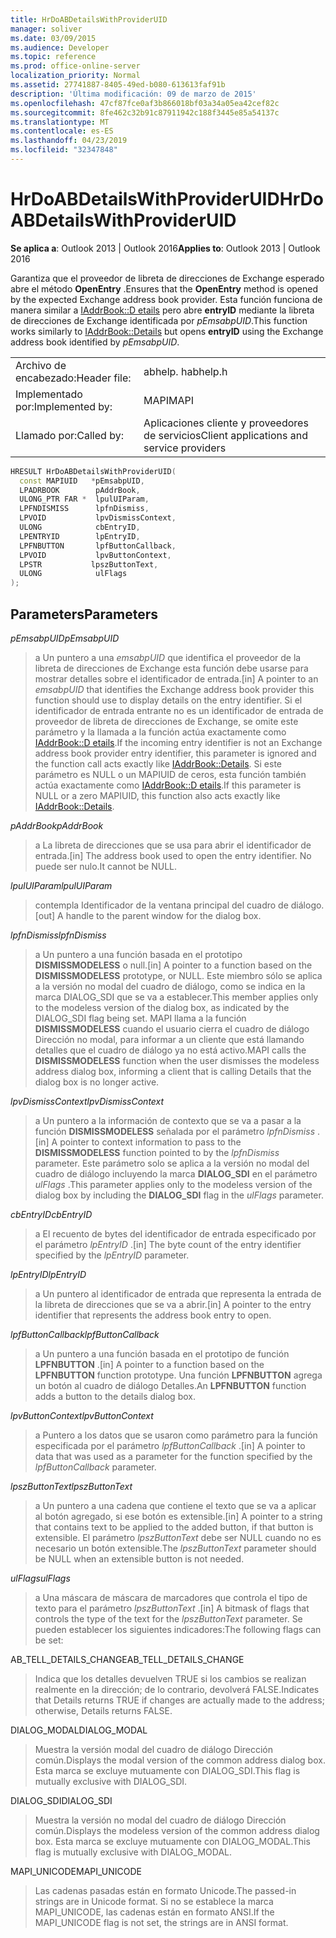 ```yaml
---
title: HrDoABDetailsWithProviderUID
manager: soliver
ms.date: 03/09/2015
ms.audience: Developer
ms.topic: reference
ms.prod: office-online-server
localization_priority: Normal
ms.assetid: 27741887-8405-49ed-b080-613613faf91b
description: 'Última modificación: 09 de marzo de 2015'
ms.openlocfilehash: 47cf87fce0af3b866018bf03a34a05ea42cef82c
ms.sourcegitcommit: 8fe462c32b91c87911942c188f3445e85a54137c
ms.translationtype: MT
ms.contentlocale: es-ES
ms.lasthandoff: 04/23/2019
ms.locfileid: "32347848"
---
```

# <a name="hrdoabdetailswithprovideruid"></a><span data-ttu-id="381aa-103">HrDoABDetailsWithProviderUID</span><span class="sxs-lookup"><span data-stu-id="381aa-103">HrDoABDetailsWithProviderUID</span></span>

  
  
<span data-ttu-id="381aa-104">**Se aplica a**: Outlook 2013 | Outlook 2016</span><span class="sxs-lookup"><span data-stu-id="381aa-104">**Applies to**: Outlook 2013 | Outlook 2016</span></span> 
  
<span data-ttu-id="381aa-105">Garantiza que el proveedor de libreta de direcciones de Exchange esperado abre el método **OpenEntry** .</span><span class="sxs-lookup"><span data-stu-id="381aa-105">Ensures that the **OpenEntry** method is opened by the expected Exchange address book provider.</span></span> <span data-ttu-id="381aa-106">Esta función funciona de manera similar a [IAddrBook::D etails](iaddrbook-details.md) pero abre **entryID** mediante la libreta de direcciones de Exchange identificada por _pEmsabpUID_.</span><span class="sxs-lookup"><span data-stu-id="381aa-106">This function works similarly to [IAddrBook::Details](iaddrbook-details.md) but opens **entryID** using the Exchange address book identified by  _pEmsabpUID_.</span></span>
  
|||
|:-----|:-----|
|<span data-ttu-id="381aa-107">Archivo de encabezado:</span><span class="sxs-lookup"><span data-stu-id="381aa-107">Header file:</span></span>  <br/> |<span data-ttu-id="381aa-108">abhelp. h</span><span class="sxs-lookup"><span data-stu-id="381aa-108">abhelp.h</span></span>  <br/> |
|<span data-ttu-id="381aa-109">Implementado por:</span><span class="sxs-lookup"><span data-stu-id="381aa-109">Implemented by:</span></span>  <br/> |<span data-ttu-id="381aa-110">MAPI</span><span class="sxs-lookup"><span data-stu-id="381aa-110">MAPI</span></span>  <br/> |
|<span data-ttu-id="381aa-111">Llamado por:</span><span class="sxs-lookup"><span data-stu-id="381aa-111">Called by:</span></span>  <br/> |<span data-ttu-id="381aa-112">Aplicaciones cliente y proveedores de servicios</span><span class="sxs-lookup"><span data-stu-id="381aa-112">Client applications and service providers</span></span>  <br/> |
   
```cpp
HRESULT HrDoABDetailsWithProviderUID(
  const MAPIUID   *pEmsabpUID,
  LPADRBOOK        pAddrBook,
  ULONG_PTR FAR *  lpulUIParam,
  LPFNDISMISS      lpfnDismiss,
  LPVOID           lpvDismissContext,
  ULONG            cbEntryID,
  LPENTRYID        lpEntryID,
  LPFNBUTTON       lpfButtonCallback,
  LPVOID           lpvButtonContext,
  LPSTR           lpszButtonText,
  ULONG            ulFlags
);
```

## <a name="parameters"></a><span data-ttu-id="381aa-113">Parameters</span><span class="sxs-lookup"><span data-stu-id="381aa-113">Parameters</span></span>

 <span data-ttu-id="381aa-114">_pEmsabpUID_</span><span class="sxs-lookup"><span data-stu-id="381aa-114">_pEmsabpUID_</span></span>
  
> <span data-ttu-id="381aa-115">a Un puntero a una _emsabpUID_ que identifica el proveedor de la libreta de direcciones de Exchange esta función debe usarse para mostrar detalles sobre el identificador de entrada.</span><span class="sxs-lookup"><span data-stu-id="381aa-115">[in] A pointer to an  _emsabpUID_ that identifies the Exchange address book provider this function should use to display details on the entry identifier.</span></span> <span data-ttu-id="381aa-116">Si el identificador de entrada entrante no es un identificador de entrada de proveedor de libreta de direcciones de Exchange, se omite este parámetro y la llamada a la función actúa exactamente como [IAddrBook::D etails](iaddrbook-details.md).</span><span class="sxs-lookup"><span data-stu-id="381aa-116">If the incoming entry identifier is not an Exchange address book provider entry identifier, this parameter is ignored and the function call acts exactly like [IAddrBook::Details](iaddrbook-details.md).</span></span> <span data-ttu-id="381aa-117">Si este parámetro es NULL o un MAPIUID de ceros, esta función también actúa exactamente como [IAddrBook::D etails](iaddrbook-details.md).</span><span class="sxs-lookup"><span data-stu-id="381aa-117">If this parameter is NULL or a zero MAPIUID, this function also acts exactly like [IAddrBook::Details](iaddrbook-details.md).</span></span>
    
 <span data-ttu-id="381aa-118">_pAddrBook_</span><span class="sxs-lookup"><span data-stu-id="381aa-118">_pAddrBook_</span></span>
  
> <span data-ttu-id="381aa-119">a La libreta de direcciones que se usa para abrir el identificador de entrada.</span><span class="sxs-lookup"><span data-stu-id="381aa-119">[in] The address book used to open the entry identifier.</span></span> <span data-ttu-id="381aa-120">No puede ser nulo.</span><span class="sxs-lookup"><span data-stu-id="381aa-120">It cannot be NULL.</span></span>
    
 <span data-ttu-id="381aa-121">_lpulUIParam_</span><span class="sxs-lookup"><span data-stu-id="381aa-121">_lpulUIParam_</span></span>
  
> <span data-ttu-id="381aa-122">contempla Identificador de la ventana principal del cuadro de diálogo.</span><span class="sxs-lookup"><span data-stu-id="381aa-122">[out] A handle to the parent window for the dialog box.</span></span>
    
 <span data-ttu-id="381aa-123">_lpfnDismiss_</span><span class="sxs-lookup"><span data-stu-id="381aa-123">_lpfnDismiss_</span></span>
  
> <span data-ttu-id="381aa-124">a Un puntero a una función basada en el prototipo **DISMISSMODELESS** o null.</span><span class="sxs-lookup"><span data-stu-id="381aa-124">[in] A pointer to a function based on the **DISMISSMODELESS** prototype, or NULL.</span></span> <span data-ttu-id="381aa-125">Este miembro sólo se aplica a la versión no modal del cuadro de diálogo, como se indica en la marca DIALOG_SDI que se va a establecer.</span><span class="sxs-lookup"><span data-stu-id="381aa-125">This member applies only to the modeless version of the dialog box, as indicated by the DIALOG_SDI flag being set.</span></span> <span data-ttu-id="381aa-126">MAPI llama a la función **DISMISSMODELESS** cuando el usuario cierra el cuadro de diálogo Dirección no modal, para informar a un cliente que está llamando detalles que el cuadro de diálogo ya no está activo.</span><span class="sxs-lookup"><span data-stu-id="381aa-126">MAPI calls the **DISMISSMODELESS** function when the user dismisses the modeless address dialog box, informing a client that is calling Details that the dialog box is no longer active.</span></span> 
    
 <span data-ttu-id="381aa-127">_lpvDismissContext_</span><span class="sxs-lookup"><span data-stu-id="381aa-127">_lpvDismissContext_</span></span>
  
> <span data-ttu-id="381aa-128">a Un puntero a la información de contexto que se va a pasar a la función **DISMISSMODELESS** señalada por el parámetro _lpfnDismiss_ .</span><span class="sxs-lookup"><span data-stu-id="381aa-128">[in] A pointer to context information to pass to the **DISMISSMODELESS** function pointed to by the  _lpfnDismiss_ parameter.</span></span> <span data-ttu-id="381aa-129">Este parámetro solo se aplica a la versión no modal del cuadro de diálogo incluyendo la marca **DIALOG_SDI** en el parámetro _ulFlags_ .</span><span class="sxs-lookup"><span data-stu-id="381aa-129">This parameter applies only to the modeless version of the dialog box by including the **DIALOG_SDI** flag in the  _ulFlags_ parameter.</span></span> 
    
 <span data-ttu-id="381aa-130">_cbEntryID_</span><span class="sxs-lookup"><span data-stu-id="381aa-130">_cbEntryID_</span></span>
  
> <span data-ttu-id="381aa-131">a El recuento de bytes del identificador de entrada especificado por el parámetro _lpEntryID_ .</span><span class="sxs-lookup"><span data-stu-id="381aa-131">[in] The byte count of the entry identifier specified by the  _lpEntryID_ parameter.</span></span> 
    
 <span data-ttu-id="381aa-132">_lpEntryID_</span><span class="sxs-lookup"><span data-stu-id="381aa-132">_lpEntryID_</span></span>
  
> <span data-ttu-id="381aa-133">a Un puntero al identificador de entrada que representa la entrada de la libreta de direcciones que se va a abrir.</span><span class="sxs-lookup"><span data-stu-id="381aa-133">[in] A pointer to the entry identifier that represents the address book entry to open.</span></span>
    
 <span data-ttu-id="381aa-134">_lpfButtonCallback_</span><span class="sxs-lookup"><span data-stu-id="381aa-134">_lpfButtonCallback_</span></span>
  
> <span data-ttu-id="381aa-135">a Un puntero a una función basada en el prototipo de función **LPFNBUTTON** .</span><span class="sxs-lookup"><span data-stu-id="381aa-135">[in] A pointer to a function based on the **LPFNBUTTON** function prototype.</span></span> <span data-ttu-id="381aa-136">Una función **LPFNBUTTON** agrega un botón al cuadro de diálogo Detalles.</span><span class="sxs-lookup"><span data-stu-id="381aa-136">An **LPFNBUTTON** function adds a button to the details dialog box.</span></span> 
    
 <span data-ttu-id="381aa-137">_lpvButtonContext_</span><span class="sxs-lookup"><span data-stu-id="381aa-137">_lpvButtonContext_</span></span>
  
> <span data-ttu-id="381aa-138">a Puntero a los datos que se usaron como parámetro para la función especificada por el parámetro _lpfButtonCallback_ .</span><span class="sxs-lookup"><span data-stu-id="381aa-138">[in] A pointer to data that was used as a parameter for the function specified by the  _lpfButtonCallback_ parameter.</span></span> 
    
 <span data-ttu-id="381aa-139">_lpszButtonText_</span><span class="sxs-lookup"><span data-stu-id="381aa-139">_lpszButtonText_</span></span>
  
> <span data-ttu-id="381aa-140">a Un puntero a una cadena que contiene el texto que se va a aplicar al botón agregado, si ese botón es extensible.</span><span class="sxs-lookup"><span data-stu-id="381aa-140">[in] A pointer to a string that contains text to be applied to the added button, if that button is extensible.</span></span> <span data-ttu-id="381aa-141">El parámetro _lpszButtonText_ debe ser NULL cuando no es necesario un botón extensible.</span><span class="sxs-lookup"><span data-stu-id="381aa-141">The  _lpszButtonText_ parameter should be NULL when an extensible button is not needed.</span></span> 
    
 <span data-ttu-id="381aa-142">_ulFlags_</span><span class="sxs-lookup"><span data-stu-id="381aa-142">_ulFlags_</span></span>
  
> <span data-ttu-id="381aa-143">a Una máscara de máscara de marcadores que controla el tipo de texto para el parámetro _lpszButtonText_ .</span><span class="sxs-lookup"><span data-stu-id="381aa-143">[in] A bitmask of flags that controls the type of the text for the  _lpszButtonText_ parameter.</span></span> <span data-ttu-id="381aa-144">Se pueden establecer los siguientes indicadores:</span><span class="sxs-lookup"><span data-stu-id="381aa-144">The following flags can be set:</span></span> 
    
<span data-ttu-id="381aa-145">AB_TELL_DETAILS_CHANGE</span><span class="sxs-lookup"><span data-stu-id="381aa-145">AB_TELL_DETAILS_CHANGE</span></span>
  
> <span data-ttu-id="381aa-146">Indica que los detalles devuelven TRUE si los cambios se realizan realmente en la dirección; de lo contrario, devolverá FALSE.</span><span class="sxs-lookup"><span data-stu-id="381aa-146">Indicates that Details returns TRUE if changes are actually made to the address; otherwise, Details returns FALSE.</span></span>
    
<span data-ttu-id="381aa-147">DIALOG_MODAL</span><span class="sxs-lookup"><span data-stu-id="381aa-147">DIALOG_MODAL</span></span>
  
> <span data-ttu-id="381aa-148">Muestra la versión modal del cuadro de diálogo Dirección común.</span><span class="sxs-lookup"><span data-stu-id="381aa-148">Displays the modal version of the common address dialog box.</span></span> <span data-ttu-id="381aa-149">Esta marca se excluye mutuamente con DIALOG_SDI.</span><span class="sxs-lookup"><span data-stu-id="381aa-149">This flag is mutually exclusive with DIALOG_SDI.</span></span>
    
<span data-ttu-id="381aa-150">DIALOG_SDI</span><span class="sxs-lookup"><span data-stu-id="381aa-150">DIALOG_SDI</span></span>
  
> <span data-ttu-id="381aa-151">Muestra la versión no modal del cuadro de diálogo Dirección común.</span><span class="sxs-lookup"><span data-stu-id="381aa-151">Displays the modeless version of the common address dialog box.</span></span> <span data-ttu-id="381aa-152">Esta marca se excluye mutuamente con DIALOG_MODAL.</span><span class="sxs-lookup"><span data-stu-id="381aa-152">This flag is mutually exclusive with DIALOG_MODAL.</span></span>
    
<span data-ttu-id="381aa-153">MAPI_UNICODE</span><span class="sxs-lookup"><span data-stu-id="381aa-153">MAPI_UNICODE</span></span>
  
> <span data-ttu-id="381aa-154">Las cadenas pasadas están en formato Unicode.</span><span class="sxs-lookup"><span data-stu-id="381aa-154">The passed-in strings are in Unicode format.</span></span> <span data-ttu-id="381aa-155">Si no se establece la marca MAPI_UNICODE, las cadenas están en formato ANSI.</span><span class="sxs-lookup"><span data-stu-id="381aa-155">If the MAPI_UNICODE flag is not set, the strings are in ANSI format.</span></span>
    

